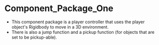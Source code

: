 # Component_Package_One
- This component package is a player controller that uses the player object's Rigidbody to move in a 3D environment.
- There is also a jump function and a pickup function (for objects that are set to be pickup-able).

